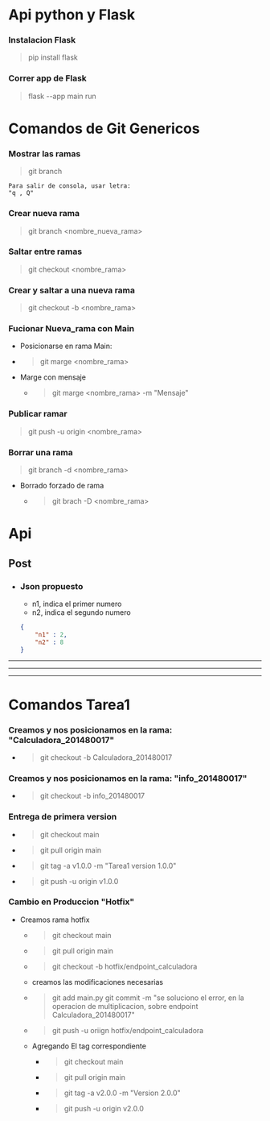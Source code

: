 # Api python y Flask

### Instalacion Flask
> pip install flask

### Correr app de Flask
> flask --app main run 

# Comandos de Git Genericos
### Mostrar las ramas
> git branch

    Para salir de consola, usar letra:  
    "q , Q"
   

### Crear nueva rama
> git branch <nombre_nueva_rama>

### Saltar entre ramas
> git checkout <nombre_rama>

### Crear y saltar a una nueva rama
 > git checkout -b <nombre_rama>


### Fucionar Nueva_rama con Main
-    Posicionarse en rama Main:
-   > git marge <nombre_rama>
- Marge con mensaje
    - > git marge <nombre_rama> -m "Mensaje"

### Publicar ramar
> git push -u origin <nombre_rama>

### Borrar una rama
> git branch -d <nombre_rama>
- Borrado forzado de rama 
    - > git brach -D <nombre_rama>

# Api
## Post
- ### Json propuesto 
    - n1, indica el primer numero
    - n2, indica el segundo numero  
    ``` json
    {
        "n1" : 2,
        "n2" : 8 
    }
    ```
---
---
---
# Comandos Tarea1
### Creamos y nos posicionamos en la rama: "Calculadora_201480017"
- > git checkout -b Calculadora_201480017

### Creamos y nos posicionamos en la rama: "info_201480017"
- > git checkout -b info_201480017

### Entrega de primera version
- > git checkout main
- > git pull origin main
- > git tag -a v1.0.0 -m "Tarea1 version 1.0.0"
- > git push -u origin v1.0.0

### Cambio en Produccion "Hotfix"
-  Creamos rama hotfix
    - > git checkout main
    - > git pull origin main
    - > git checkout -b hotfix/endpoint_calculadora
    - creamos las modificaciones necesarias
    - > git add main.py
    git commit -m "se soluciono el error, en la operacion de multiplicacion, sobre endpoint Calculadora_201480017"
    - > git push -u oriign  hotfix/endpoint_calculadora
    - Agregando El tag correspondiente
        - > git checkout main
        - > git pull origin main
        - > git tag -a v2.0.0 -m "Version 2.0.0"
        - > git push -u origin v2.0.0

    